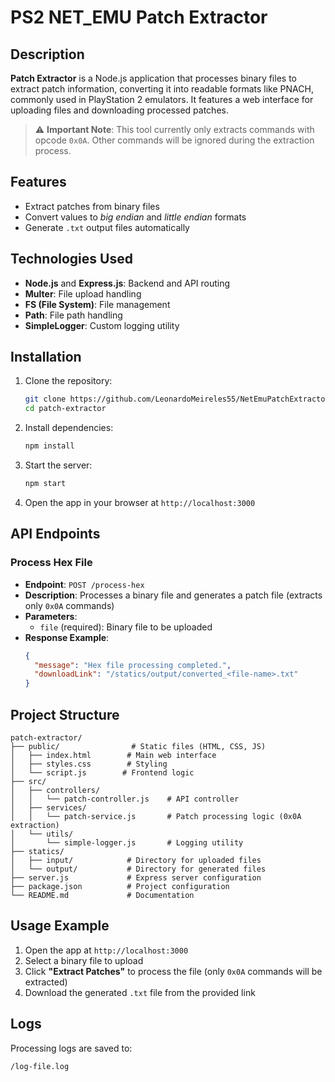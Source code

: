 # PS2 NET_EMU Patch Extractor

## Description

**Patch Extractor** is a Node.js application that processes binary files to extract patch information, converting it into readable formats like PNACH, commonly used in PlayStation 2 emulators. It features a web interface for uploading files and downloading processed patches.

> ⚠️ **Important Note**: This tool currently only extracts commands with opcode `0x0A`. Other commands will be ignored during the extraction process.

## Features

- Extract patches from binary files
- Convert values to *big endian* and *little endian* formats
- Generate `.txt` output files automatically

## Technologies Used

- **Node.js** and **Express.js**: Backend and API routing
- **Multer**: File upload handling
- **FS (File System)**: File management
- **Path**: File path handling
- **SimpleLogger**: Custom logging utility

## Installation

1. Clone the repository:
   ```bash
   git clone https://github.com/LeonardoMeireles55/NetEmuPatchExtractor.git
   cd patch-extractor
   ```

2. Install dependencies:
   ```bash
   npm install
   ```

3. Start the server:
   ```bash
   npm start
   ```

4. Open the app in your browser at `http://localhost:3000`

## API Endpoints

### Process Hex File
- **Endpoint**: `POST /process-hex`
- **Description**: Processes a binary file and generates a patch file (extracts only `0x0A` commands)
- **Parameters**:
  - `file` (required): Binary file to be uploaded
- **Response Example**:
  ```json
  {
    "message": "Hex file processing completed.",
    "downloadLink": "/statics/output/converted_<file-name>.txt"
  }
  ```

## Project Structure

```plaintext
patch-extractor/
├── public/                # Static files (HTML, CSS, JS)
│   ├── index.html        # Main web interface
│   ├── styles.css        # Styling
│   └── script.js        # Frontend logic
├── src/
│   ├── controllers/
│   │   └── patch-controller.js    # API controller
│   ├── services/
│   │   └── patch-service.js       # Patch processing logic (0x0A extraction)
│   └── utils/
│       └── simple-logger.js       # Logging utility
├── statics/
│   ├── input/            # Directory for uploaded files
│   └── output/           # Directory for generated files
├── server.js             # Express server configuration
├── package.json          # Project configuration
└── README.md             # Documentation
```

## Usage Example

1. Open the app at `http://localhost:3000`
2. Select a binary file to upload
3. Click **"Extract Patches"** to process the file (only `0x0A` commands will be extracted)
4. Download the generated `.txt` file from the provided link

## Logs

Processing logs are saved to:
```
/log-file.log
```
